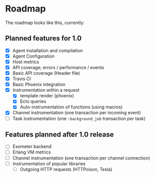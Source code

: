 # Roadmap

The roadmap looks like this, currently:

## Planned features for 1.0
 - [x] Agent installation and compilation
 - [x] Agent Configuration
 - [x] Host metrics
 - [x] API coverage; errors / performance / events
 - [x] Basic API coverage (Header file)
 - [x] Travis CI
 - [x] Basic Phoenix integration
 - [x] Instrumentation within a request
   - [x] template render (phoenix)
   - [x] Ecto queries
   - [x] Auto-instrumentation of functions (using macros)
 - [x] Channel instrumentation (one transaction per incoming event)
 - [ ] Task instrumentation (one `:background_job` transaction per task)

## Features planned after 1.0 release
 - [ ] Exometer backend
 - [ ] Erlang VM metrics
 - [ ] Channel instrumentation (one transaction per channel connection)
 - [ ] Instrumentation of popular libraries
   - [ ] Outgoing HTTP requests (HTTPoison, Tesla)
